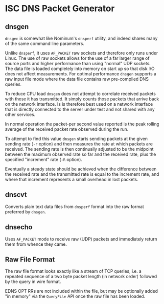 ISC DNS Packet Generator
========================

dnsgen
------

`dnsgen` is somewhat like Nominum's `dnsperf` utility, and indeed
shares many of the same command line parameters.

Unlike `dnsperf`, it uses `AF_PACKET` raw sockets and therefore only
runs under Linux.  The use of raw sockets allows for the use of a
far larger range of source ports and higher performance than using
"normal" UDP sockets.  The data file is loaded completely into
memory on start up so that disk I/O does not affect measurements.
For optimal performance `dnsgen` supports a raw input file mode where
the data file contains raw pre-compiled DNS queries.

To reduce CPU load `dnsgen` does not attempt to correlate received
packets with those it has transmitted.  It simply counts those packets
that arrive back on the network interface.  Is is therefore best used
on a network interface that is directly connected to the server under
test and not shared with any other services.

In normal operation the packet-per second value reported is the peak
rolling average of the received packet rate observed during the run.

To attempt to find this value `dnsgen` starts sending packets at the
given sending rate (`-r` option) and then measures the rate at which
packets are received.  The sending rate is then continually adjusted
to be the midpoint between the maximum observed rate so far and the
received rate, plus the specified "increment" rate (`-R` option).

Eventually a steady state should be achieved when the difference
between the received rate and the transmitted rate is equal to the
increment rate, and where that increment represents a small overhead
in lost packets.

dnscvt
------

Converts plain text data files from `dnsperf` format into the raw
format preferred by `dnsgen`.

dnsecho
-------

Uses `AF_PACKET` mode to receive raw (UDP) packets and immediately
return them from whence they came.

Raw File Format
---------------

The raw file format looks exactly like a stream of TCP queries,
i.e. a repeated sequence of a two byte packet length (in network
order) followed by the query in wire format.

EDNS OPT RRs are not included within the file, but may be optionally
added "in memory" via the `QueryFile` API once the raw file has
been loaded.
